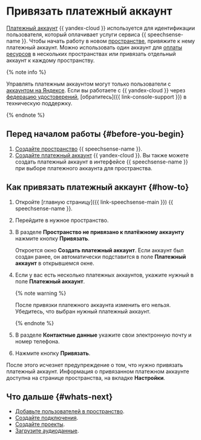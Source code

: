 # Привязать платежный аккаунт

[Платежный аккаунт](../../../billing/concepts/billing-account.md) {{ yandex-cloud }} используется для идентификации пользователя, который оплачивает услуги сервиса {{ speechsense-name }}. Чтобы начать работу в новом [пространстве](../../concepts/resources-hierarchy.md#space), привяжите к нему платежный аккаунт. Можно использовать один аккаунт для [оплаты ресурсов](../../pricing.md) в нескольких пространствах или привязать отдельный аккаунт к каждому пространству.

{% note info %}

Управлять платежным аккаунтом могут только пользователи с [аккаунтом на Яндексе](../../../iam/concepts/users/accounts.md#passport). Если вы работаете с {{ yandex-cloud }} через [федерацию удостоверений](../../../organization/concepts/add-federation.md), [обратитесь]({{ link-console-support }}) в техническую поддержку.

{% endnote %}

## Перед началом работы {#before-you-begin}

1. [Создайте пространство](create.md) {{ speechsense-name }}.
1. [Создайте платежный аккаунт](../../../billing/operations/create-new-account.md) {{ yandex-cloud }}. Вы также можете создать платежный аккаунт в интерфейсе {{ speechsense-name }} при выборе платежного аккаунта для пространства.

## Как привязать платежный аккаунт {#how-to}

1. Откройте [главную страницу]({{ link-speechsense-main }}) {{ speechsense-name }}.
1. Перейдите в нужное пространство.
1. В разделе **Пространство не привязано к платёжному аккаунту** нажмите кнопку **Привязать**.

   Откроется окно **Создать платежный аккаунт**. Если аккаунт был создан ранее, он автоматически подставится в поле **Платежный аккаунт** в открывшемся окне.

1. Если у вас есть несколько платежных аккаунтов, укажите нужный в поле **Платежный аккаунт**.

   {% note warning %}

   После привязки платежного аккаунта изменить его нельзя. Убедитесь, что выбран нужный платежный аккаунт.

   {% endnote %}

1. В разделе **Контактные данные** укажите свои электронную почту и номер телефона.
1. Нажмите кнопку **Привязать**.

После этого исчезнет предупреждение о том, что нужно привязать платежный аккаунт. Информация о привязанном платежном аккаунте доступна на странице пространства, на вкладке **Настройки**.

## Что дальше {#whats-next}

* [Добавьте пользователей в пространство](add-user-to-space.md).
* [Создайте подключения](../connection/create.md).
* [Создайте проекты](../project/create.md).
* [Загрузите аудиоданные](../data/upload-data.md).

